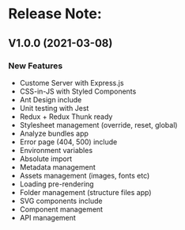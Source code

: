 # Release Note:

## V1.0.0 (2021-03-08)

### New Features

- Custome Server with Express.js
- CSS-in-JS with Styled Components
- Ant Design include
- Unit testing with Jest
- Redux + Redux Thunk ready
- Stylesheet management (override, reset, global)
- Analyze bundles app
- Error page (404, 500) include
- Environment variables
- Absolute import
- Metadata management
- Assets management (images, fonts etc)
- Loading pre-rendering
- Folder management (structure files app)
- SVG components include
- Component management
- API management
